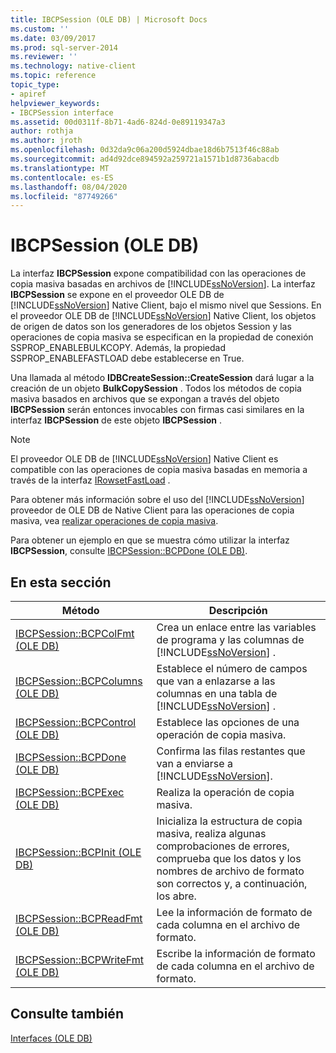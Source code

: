 ```yaml
---
title: IBCPSession (OLE DB) | Microsoft Docs
ms.custom: ''
ms.date: 03/09/2017
ms.prod: sql-server-2014
ms.reviewer: ''
ms.technology: native-client
ms.topic: reference
topic_type:
- apiref
helpviewer_keywords:
- IBCPSession interface
ms.assetid: 00d0311f-8b71-4ad6-824d-0e89119347a3
author: rothja
ms.author: jroth
ms.openlocfilehash: 0d32da9c06a200d5924dbae18d6b7513f46c88ab
ms.sourcegitcommit: ad4d92dce894592a259721a1571b1d8736abacdb
ms.translationtype: MT
ms.contentlocale: es-ES
ms.lasthandoff: 08/04/2020
ms.locfileid: "87749266"
---
```

# <a name="ibcpsession-ole-db"></a>IBCPSession (OLE DB)
  La interfaz **IBCPSession** expone compatibilidad con las operaciones de copia masiva basadas en archivos de [!INCLUDE[ssNoVersion](../../includes/ssnoversion-md.md)]. La interfaz **IBCPSession** se expone en el proveedor OLE DB de [!INCLUDE[ssNoVersion](../../includes/ssnoversion-md.md)] Native Client, bajo el mismo nivel que Sessions. En el proveedor OLE DB de [!INCLUDE[ssNoVersion](../../includes/ssnoversion-md.md)] Native Client, los objetos de origen de datos son los generadores de los objetos Session y las operaciones de copia masiva se especifican en la propiedad de conexión SSPROP_ENABLEBULKCOPY. Además, la propiedad SSPROP_ENABLEFASTLOAD debe establecerse en True.  
  
 Una llamada al método **IDBCreateSession::CreateSession** dará lugar a la creación de un objeto **BulkCopySession** . Todos los métodos de copia masiva basados en archivos que se expongan a través del objeto **IBCPSession** serán entonces invocables con firmas casi similares en la interfaz **IBCPSession** de este objeto **IBCPSession** .  
  
> [!NOTE]  
>  El proveedor OLE DB de [!INCLUDE[ssNoVersion](../../includes/ssnoversion-md.md)] Native Client es compatible con las operaciones de copia masiva basadas en memoria a través de la interfaz [IRowsetFastLoad](irowsetfastload-ole-db.md) .  
  
 Para obtener más información sobre el uso del [!INCLUDE[ssNoVersion](../../includes/ssnoversion-md.md)] proveedor de OLE DB de Native Client para las operaciones de copia masiva, vea [realizar operaciones de copia masiva](../native-client/features/performing-bulk-copy-operations.md).  
  
 Para obtener un ejemplo en que se muestra cómo utilizar la interfaz **IBCPSession**, consulte [IBCPSession::BCPDone &#40;OLE DB&#41;](ibcpsession-bcpdone-ole-db.md).  
  
## <a name="in-this-section"></a>En esta sección  
  
|Método|Descripción|  
|------------|-----------------|  
|[IBCPSession::BCPColFmt &#40;OLE DB&#41;](ibcpsession-bcpcolfmt-ole-db.md)|Crea un enlace entre las variables de programa y las columnas de [!INCLUDE[ssNoVersion](../../includes/ssnoversion-md.md)] .|  
|[IBCPSession::BCPColumns &#40;OLE DB&#41;](ibcpsession-bcpcolumns-ole-db.md)|Establece el número de campos que van a enlazarse a las columnas en una tabla de [!INCLUDE[ssNoVersion](../../includes/ssnoversion-md.md)] .|  
|[IBCPSession::BCPControl &#40;OLE DB&#41;](ibcpsession-bcpcontrol-ole-db.md)|Establece las opciones de una operación de copia masiva.|  
|[IBCPSession::BCPDone &#40;OLE DB&#41;](ibcpsession-bcpdone-ole-db.md)|Confirma las filas restantes que van a enviarse a [!INCLUDE[ssNoVersion](../../includes/ssnoversion-md.md)].|  
|[IBCPSession::BCPExec &#40;OLE DB&#41;](ibcpsession-bcpexec-ole-db.md)|Realiza la operación de copia masiva.|  
|[IBCPSession::BCPInit &#40;OLE DB&#41;](ibcpsession-bcpinit-ole-db.md)|Inicializa la estructura de copia masiva, realiza algunas comprobaciones de errores, comprueba que los datos y los nombres de archivo de formato son correctos y, a continuación, los abre.|  
|[IBCPSession::BCPReadFmt &#40;OLE DB&#41;](ibcpsession-bcpreadfmt-ole-db.md)|Lee la información de formato de cada columna en el archivo de formato.|  
|[IBCPSession::BCPWriteFmt &#40;OLE DB&#41;](ibcpsession-bcpwritefmt-ole-db.md)|Escribe la información de formato de cada columna en el archivo de formato.|  
  
## <a name="see-also"></a>Consulte también  
 [Interfaces &#40;OLE DB&#41;](../../database-engine/dev-guide/interfaces-ole-db.md)  
  
  

